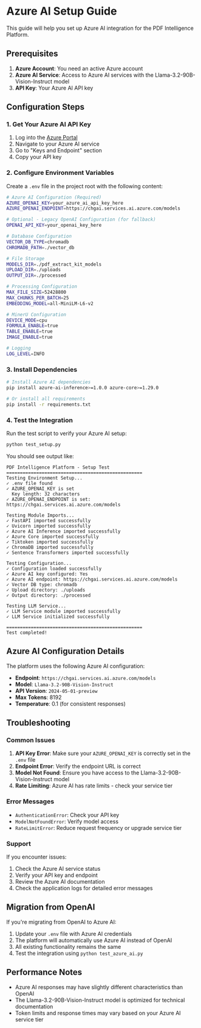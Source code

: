 # Azure AI Setup Guide

This guide will help you set up Azure AI integration for the PDF Intelligence Platform.

## Prerequisites

1. **Azure Account**: You need an active Azure account
2. **Azure AI Service**: Access to Azure AI services with the Llama-3.2-90B-Vision-Instruct model
3. **API Key**: Your Azure AI API key

## Configuration Steps

### 1. Get Your Azure AI API Key

1. Log into the [Azure Portal](https://portal.azure.com)
2. Navigate to your Azure AI service
3. Go to "Keys and Endpoint" section
4. Copy your API key

### 2. Configure Environment Variables

Create a `.env` file in the project root with the following content:

```bash
# Azure AI Configuration (Required)
AZURE_OPENAI_KEY=your_azure_ai_api_key_here
AZURE_OPENAI_ENDPOINT=https://chgai.services.ai.azure.com/models

# Optional - Legacy OpenAI Configuration (for fallback)
OPENAI_API_KEY=your_openai_key_here

# Database Configuration
VECTOR_DB_TYPE=chromadb
CHROMADB_PATH=./vector_db

# File Storage
MODELS_DIR=./pdf_extract_kit_models
UPLOAD_DIR=./uploads
OUTPUT_DIR=./processed

# Processing Configuration
MAX_FILE_SIZE=52428800
MAX_CHUNKS_PER_BATCH=25
EMBEDDING_MODEL=all-MiniLM-L6-v2

# MinerU Configuration
DEVICE_MODE=cpu
FORMULA_ENABLE=true
TABLE_ENABLE=true
IMAGE_ENABLE=true

# Logging
LOG_LEVEL=INFO
```

### 3. Install Dependencies

```bash
# Install Azure AI dependencies
pip install azure-ai-inference>=1.0.0 azure-core>=1.29.0

# Or install all requirements
pip install -r requirements.txt
```

### 4. Test the Integration

Run the test script to verify your Azure AI setup:

```bash
python test_setup.py
```

You should see output like:
```
PDF Intelligence Platform - Setup Test
==================================================
Testing Environment Setup...
✓ .env file found
✓ AZURE_OPENAI_KEY is set
  Key length: 32 characters
✓ AZURE_OPENAI_ENDPOINT is set: https://chgai.services.ai.azure.com/models

Testing Module Imports...
✓ FastAPI imported successfully
✓ Uvicorn imported successfully
✓ Azure AI Inference imported successfully
✓ Azure Core imported successfully
✓ Tiktoken imported successfully
✓ ChromaDB imported successfully
✓ Sentence Transformers imported successfully

Testing Configuration...
✓ Configuration loaded successfully
✓ Azure AI key configured: Yes
✓ Azure AI endpoint: https://chgai.services.ai.azure.com/models
✓ Vector DB type: chromadb
✓ Upload directory: ./uploads
✓ Output directory: ./processed

Testing LLM Service...
✓ LLM Service module imported successfully
✓ LLM Service initialized successfully

==================================================
Test completed!
```

## Azure AI Configuration Details

The platform uses the following Azure AI configuration:

- **Endpoint**: `https://chgai.services.ai.azure.com/models`
- **Model**: `Llama-3.2-90B-Vision-Instruct`
- **API Version**: `2024-05-01-preview`
- **Max Tokens**: 8192
- **Temperature**: 0.1 (for consistent responses)

## Troubleshooting

### Common Issues

1. **API Key Error**: Make sure your `AZURE_OPENAI_KEY` is correctly set in the `.env` file
2. **Endpoint Error**: Verify the endpoint URL is correct
3. **Model Not Found**: Ensure you have access to the Llama-3.2-90B-Vision-Instruct model
4. **Rate Limiting**: Azure AI has rate limits - check your service tier

### Error Messages

- `AuthenticationError`: Check your API key
- `ModelNotFoundError`: Verify model access
- `RateLimitError`: Reduce request frequency or upgrade service tier

### Support

If you encounter issues:
1. Check the Azure AI service status
2. Verify your API key and endpoint
3. Review the Azure AI documentation
4. Check the application logs for detailed error messages

## Migration from OpenAI

If you're migrating from OpenAI to Azure AI:

1. Update your `.env` file with Azure AI credentials
2. The platform will automatically use Azure AI instead of OpenAI
3. All existing functionality remains the same
4. Test the integration using `python test_azure_ai.py`

## Performance Notes

- Azure AI responses may have slightly different characteristics than OpenAI
- The Llama-3.2-90B-Vision-Instruct model is optimized for technical documentation
- Token limits and response times may vary based on your Azure AI service tier
